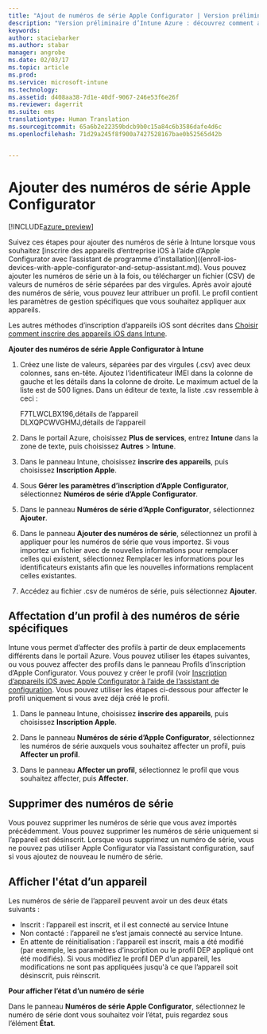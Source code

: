 ```yaml
---
title: "Ajout de numéros de série Apple Configurator | Version préliminaire d’Intune Azure | Microsoft Docs"
description: "Version préliminaire d’Intune Azure : découvrez comment ajouter des numéros de série pour les appareils iOS d’entreprise à l’aide de l’outil Apple Configurator."
keywords: 
author: staciebarker
ms.author: stabar
manager: angrobe
ms.date: 02/03/17
ms.topic: article
ms.prod: 
ms.service: microsoft-intune
ms.technology: 
ms.assetid: d408aa38-7d1e-40df-9067-246e53f6e26f
ms.reviewer: dagerrit
ms.suite: ems
translationtype: Human Translation
ms.sourcegitcommit: 65a6b2e22359bdcb9b0c15a84c6b3586dafe4d6c
ms.openlocfilehash: 71d29a245f8f900a7427528167bae0b52565d42b


---
```


# <a name="add-apple-configurator-serial-numbers"></a>Ajouter des numéros de série Apple Configurator 

[!INCLUDE[azure_preview](../includes/azure_preview.md)]

Suivez ces étapes pour ajouter des numéros de série à Intune lorsque vous souhaitez [inscrire des appareils d’entreprise iOS à l’aide d’Apple Configurator avec l’assistant de programme d’installation]((enroll-ios-devices-with-apple-configurator-and-setup-assistant.md). Vous pouvez ajouter les numéros de série un à la fois, ou télécharger un fichier (CSV) de valeurs de numéros de série séparées par des virgules. Après avoir ajouté des numéros de série, vous pouvez leur attribuer un profil. Le profil contient les paramètres de gestion spécifiques que vous souhaitez appliquer aux appareils. 

Les autres méthodes d’inscription d’appareils iOS sont décrites dans [Choisir comment inscrire des appareils iOS dans Intune](choose-ios-enrollment-method.md).

**Ajouter des numéros de série Apple Configurator à Intune**

1. Créez une liste de valeurs, séparées par des virgules (.csv) avec deux colonnes, sans en-tête. Ajoutez l’identificateur IMEI dans la colonne de gauche et les détails dans la colonne de droite. Le maximum actuel de la liste est de 500 lignes. Dans un éditeur de texte, la liste .csv ressemble à ceci :

    F7TLWCLBX196,détails de l’appareil</br>
    DLXQPCWVGHMJ,détails de l’appareil

2. Dans le portail Azure, choisissez **Plus de services**, entrez **Intune** dans la zone de texte, puis choisissez **Autres** > **Intune**.

3.  Dans le panneau Intune, choisissez **inscrire des appareils**, puis choisissez **Inscription Apple**.

4. Sous **Gérer les paramètres d’inscription d’Apple Configurator**, sélectionnez **Numéros de série d’Apple Configurator**.

5. Dans le panneau **Numéros de série d’Apple Configurator**, sélectionnez **Ajouter**.

6. Dans le panneau **Ajouter des numéros de série**, sélectionnez un profil à appliquer pour les numéros de série que vous importez. Si vous importez un fichier avec de nouvelles informations pour remplacer celles qui existent, sélectionnez Remplacer les informations pour les identificateurs existants afin que les nouvelles informations remplacent celles existantes.

7. Accédez au fichier .csv de numéros de série, puis sélectionnez **Ajouter**.

## <a name="assign-a-profile-to-specific-serial-numbers"></a>Affectation d’un profil à des numéros de série spécifiques

Intune vous permet d’affecter des profils à partir de deux emplacements différents dans le portail Azure. Vous pouvez utiliser les étapes suivantes, ou vous pouvez affecter des profils dans le panneau Profils d’inscription d’Apple Configurator. Vous pouvez y créer le profil (voir [Inscription d’appareils iOS avec Apple Configurator à l’aide de l’assistant de configuration](enroll-ios-devices-with-apple-configurator-and-setup-assistant.md). Vous pouvez utiliser les étapes ci-dessous pour affecter le profil uniquement si vous avez déjà créé le profil.

1. Dans le panneau Intune, choisissez **inscrire des appareils**, puis choisissez **Inscription Apple**.

2. Dans le panneau **Numéros de série d’Apple Configurator**, sélectionnez les numéros de série auxquels vous souhaitez affecter un profil, puis **Affecter un profil**.

3. Dans le panneau **Affecter un profil**, sélectionnez le profil que vous souhaitez affecter, puis **Affecter**.

## <a name="delete-serial-numbers"></a>Supprimer des numéros de série
Vous pouvez supprimer les numéros de série que vous avez importés précédemment. Vous pouvez supprimer les numéros de série uniquement si l’appareil est désinscrit. Lorsque vous supprimez un numéro de série, vous ne pouvez pas utiliser Apple Configurator via l’assistant configuration, sauf si vous ajoutez de nouveau le numéro de série.

## <a name="view-the-state-of-a-device"></a>Afficher l'état d’un appareil
Les numéros de série de l’appareil peuvent avoir un des deux états suivants :

- Inscrit : l’appareil est inscrit, et il est connecté au service Intune
- Non contacté : l’appareil ne s’est jamais connecté au service Intune.
- En attente de réinitialisation : l’appareil est inscrit, mais a été modifié (par exemple, les paramètres d’inscription ou le profil DEP appliqué ont été modifiés). Si vous modifiez le profil DEP d’un appareil, les modifications ne sont pas appliquées jusqu'à ce que l’appareil soit désinscrit, puis réinscrit.

**Pour afficher l’état d’un numéro de série**

Dans le panneau **Numéros de série Apple Configurator**, sélectionnez le numéro de série dont vous souhaitez voir l’état, puis regardez sous l’élément **État**.



<!--HONumber=Feb17_HO1-->


